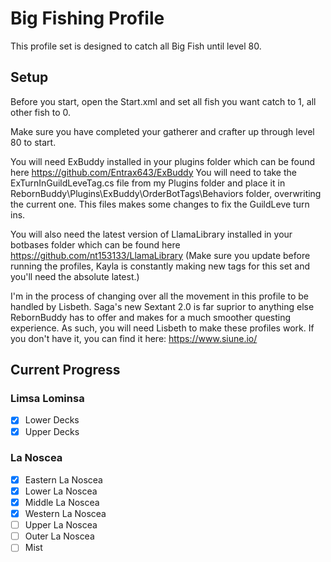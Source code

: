 # Big Fishing Profile

This profile set is designed to catch all Big Fish until level 80.

## Setup

Before you start, open the Start.xml and set all fish you want catch to 1, all other fish to 0.

Make sure you have completed your gatherer and crafter up through level 80 to start.

You will need ExBuddy installed in your plugins folder which can be found here https://github.com/Entrax643/ExBuddy
You will need to take the ExTurnInGuildLeveTag.cs file from my Plugins folder and place it in RebornBuddy\Plugins\ExBuddy\OrderBotTags\Behaviors folder, overwriting the current one. This files makes some changes to fix the GuildLeve turn ins.

You will also need the latest version of LlamaLibrary installed in your botbases folder which can be found here https://github.com/nt153133/LlamaLibrary
(Make sure you update before running the profiles, Kayla is constantly making new tags for this set and you'll need the absolute latest.)

I'm in the process of changing over all the movement in this profile to be handled by Lisbeth. Saga's new Sextant 2.0 is far suprior to anything else RebornBuddy has to offer and makes for a much smoother questing experience. As such, you will need Lisbeth to make these profiles work. If you don't have it, you can find it here: https://www.siune.io/


## Current Progress

### Limsa Lominsa
- [x] Lower Decks
- [x] Upper Decks

### La Noscea
- [x] Eastern La Noscea
- [x] Lower La Noscea
- [x] Middle La Noscea
- [x] Western La Noscea
- [ ] Upper La Noscea
- [ ] Outer La Noscea
- [ ] Mist